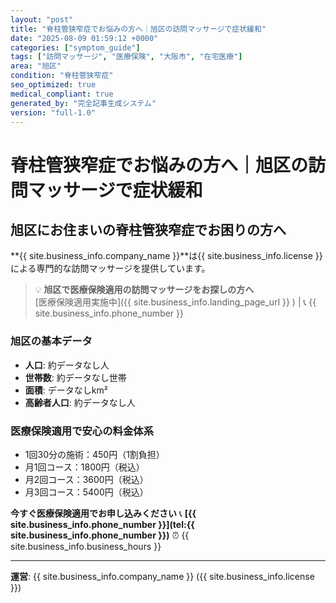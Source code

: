 ```yaml
---
layout: "post"
title: "脊柱管狭窄症でお悩みの方へ｜旭区の訪問マッサージで症状緩和"
date: "2025-08-09 01:59:12 +0000"
categories: ["symptom_guide"]
tags: ["訪問マッサージ", "医療保険", "大阪市", "在宅医療"]
area: "旭区"
condition: "脊柱管狭窄症"
seo_optimized: true
medical_compliant: true
generated_by: "完全記事生成システム"
version: "full-1.0"
---
```



# 脊柱管狭窄症でお悩みの方へ｜旭区の訪問マッサージで症状緩和

## 旭区にお住まいの脊柱管狭窄症でお困りの方へ

**{{ site.business_info.company_name }}**は{{ site.business_info.license }}による専門的な訪問マッサージを提供しています。

> 💡 **旭区で医療保険適用の訪問マッサージをお探しの方へ**  
> [医療保険適用実施中]({{ site.business_info.landing_page_url }} ) | 📞 {{ site.business_info.phone_number }}

### 旭区の基本データ
- **人口**: 約データなし人
- **世帯数**: 約データなし世帯
- **面積**: データなしkm²
- **高齢者人口**: 約データなし人

### 医療保険適用で安心の料金体系
- 1回30分の施術：450円（1割負担）
- 月1回コース：1800円（税込）
- 月2回コース：3600円（税込）
- 月3回コース：5400円（税込）

**今すぐ医療保険適用でお申し込みください**
📞 **[{{ site.business_info.phone_number }}](tel:{{ site.business_info.phone_number }})**
⏰ {{ site.business_info.business_hours }}

---
**運営**: {{ site.business_info.company_name }} ({{ site.business_info.license }})

